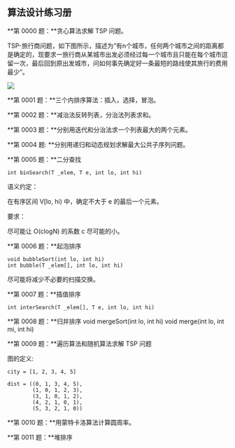## 算法设计练习册

**第 0000 题：**贪心算法求解 TSP 问题。

TSP-旅行商问题，如下图所示，描述为“有n个城市，任何两个城市之间的距离都是确定的，现要求一旅行商从某城市出发必须经过每一个城市且只能在每个城市逗留一次，最后回到原出发城市，问如何事先确定好一条最短的路线使其旅行的费用最少”。

![](http://img2.ph.126.net/uhg_Op8hifdXVNile9-0Dw==/6619306289816490644.png)

**第 0001 题：**三个内排序算法：插入，选择，冒泡。

**第 0002 题：**减治法反转列表，分治法列表求和。

**第 0003 题：**分别用迭代和分治法求一个列表最大的两个元素。

**第 0004 题: **分别用递归和动态规划求解最大公共子序列问题。

**第 0005 题：**二分查找

    int binSearch(T _elem, T e, int lo, int hi)

语义约定：

在有序区间 V[lo, hi) 中，确定不大于 e 的最后一个元素。

要求：

尽可能让 O(clogN) 的系数 c 尽可能的小。

**第 0006 题：**起泡排序

    void bubbleSort(int lo, int hi)
    int bubble(T _elem[], int lo, int hi)
    
尽可能将减少不必要的扫描交换。

**第 0007 题：**插值排序

    int interSearch(T _elem[], T e, int lo, int hi)

**第 0008 题：**归并排序
    void mergeSort(int lo, int hi)
    void merge(int lo, int mi, int hi)
    
**第 0009 题：**遍历算法和随机算法求解 TSP 问题

图的定义:

```
city = [1, 2, 3, 4, 5]

dist = ((0, 1, 3, 4, 5),
        (1, 0, 1, 2, 3),
        (3, 1, 0, 1, 2),
        (4, 2, 1, 0, 1),
        (5, 3, 2, 1, 0))
```

**第 0010 题：**用蒙特卡洛算法计算圆周率。

**第 0011 题：**堆排序
